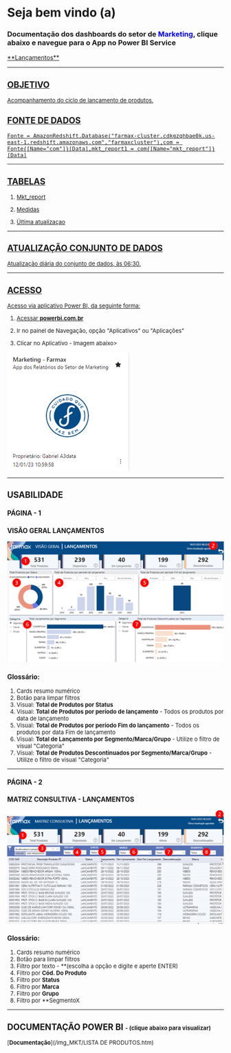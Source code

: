 # **Seja bem vindo (a)**
### Documentação dos dashboards do setor de <span style = "color: blue">Marketing</span>, clique abaixo e navegue para o App no Power BI Service

<a href="https://app.powerbi.com/Redirect?action=OpenApp&appId=f194a00f-199a-47b8-bce1-59bcb5635cac&ctid=4019cfa9-aae5-4964-912e-b0e0bb606d37" target="_blank">
**Lançamentos**


---
<font size ="2">

## **OBJETIVO**
Acompanhamento do ciclo de lançamento de produtos. 

## **FONTE DE DADOS**

~~~
Fonte = AmazonRedshift.Database("farmax-cluster.cdkgzqhbae0k.us-east-1.redshift.amazonaws.com","farmaxcluster"),com = Fonte{[Name="com"]}[Data],mkt_report1 = com{[Name="mkt_report"]}[Data]
~~~

---
## **TABELAS**

1. Mkt_report

2. Medidas

3. Última atualizaçao 

---
## **ATUALIZAÇÃO CONJUNTO DE DADOS**
Atualização diária do conjunto de dados, às 06:30.

---
## **ACESSO**
Acesso via aplicativo Power BI, da seguinte forma:

<a href="https://app.powerbi.com/home" target="_blank">

1. Acessar **powerbi.com.br** </a>

2. Ir no painel de Navegação, opção "Aplicativos" ou "Aplicações"

3. Clicar no Aplicativo - Imagem abaixo>

![Imagem App Mkt](img_MKT/App_Mkt.png)

---
## **USABILIDADE**

### **PÁGINA - 1**

### **VISÃO GERAL LANÇAMENTOS**
![Imagem Visão Geral](img_MKT/Dash_Lancamentos.png)

### **Glossário:**

1. Cards resumo numérico
2. Botão para limpar filtros
3. Visual: **Total de Produtos por Status** 
4. Visual: **Total de Produtos por período de lançamento**  <font size ="2"> - Todos os produtos por data de lançamento </font>
5. Visual: **Total de Produtos por período Fim do lançamento**  <font size ="2"> - Todos os produtos por data Fim de lançamento </font>
6. Visual: **Total de Lançamento por Segmento/Marca/Grupo**  <font size ="2">- Utilize o filtro de visual "Categoria"</font>
7. Visual: **Total de Produtos Descontinuados por Segmento/Marca/Grupo**  <font size ="2">- Utilize o filtro de visual "Categoria"</font>
---
### **PÁGINA - 2**

### **MATRIZ CONSULTIVA - LANÇAMENTOS**

![Matriz](img_MKT/Dash_Lancamentos_Matriz.png)



### **Glossário:**

1. Cards resumo numérico
2. Botão para limpar filtros
3. Filtro por texto <font size ="2"> - **(escolha a opção e digite e aperte ENTER) </font>
4. Filtro por **Cód. Do Produto**
5. Filtro por **Status**
6. Filtro por **Marca**
7. Filtro por **Grupo**
7. Filtro por **SegmentoX
---

## **DOCUMENTAÇÃO POWER BI** <font size ="2"> - (clique abaixo para visualizar) </font>


[**Documentação**](/img_MKT/LISTA DE PRODUTOS.htm)

</font>
